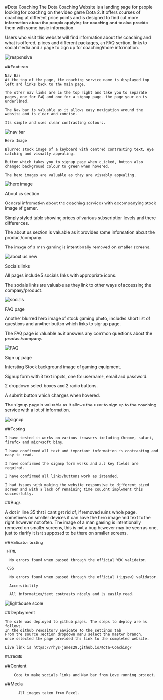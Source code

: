 #Dota Coaching
The Dota Coaching Website is a landing page for people looking for coaching on the video game Dota 2. It offers courses of coaching at different price points and is designed to find out more information about the people applying for coaching and to also provide them with some basic information.

Users who visit this website will find information about the coaching and what is offered, prices and different packages, an FAQ section, links to social media and a page to sign up for coaching/more information.

![responsive](https://user-images.githubusercontent.com/101735130/165658635-6a9e5b36-ddf8-44e0-ba98-e58b6cd64ffd.JPG)


##Features
  
    Nav Bar
    At the top of the page, the coaching service name is displayed top left and links back to the main page.
    
    The other nav links are in the top right and take you to separate pages, one for FAQ and one for a signup page, the page your on is underlined.
    
    The Nav bar is valuable as it allows easy navigation around the website and is clear and concise.
  
    Its simple and uses clear contrasting colours.
  ![nav bar](https://user-images.githubusercontent.com/101735130/165659446-65907f8b-9e2f-41f4-9f80-94f6150e4afc.JPG)

  
  
    Hero Image
  
    Blurred stock image of a keyboard with centred contrasting text, eye catching and visually appealing.
  
    Button which takes you to signup page when clicked, button also changed background colour to green when hovered.
  
    The hero images are valuable as they are visuably appealing.
  
![hero image](https://user-images.githubusercontent.com/101735130/165659717-33a0048e-f9d4-4326-b8c9-9e738961aff4.JPG)

      
About us section
  
  
  General infromation about the coaching services with accompanying stock image of gamer.
  
  Simply styled table showing prices of various subscription levels and there differences.
  
  The about us section is valuable as it provides some information about the product/company. 

  The image of a man gaming is intentionally removed on smaller screens.
  
  ![about us new](https://user-images.githubusercontent.com/101735130/165665301-26b6ea95-739a-4402-bb06-1eeb8202715d.JPG)

  
  Socials links
  
  All pages include 5 socials links with appropriate icons.
  
  The socials links are valuable as they link to other ways of accessing the company/product.

  ![socials](https://user-images.githubusercontent.com/101735130/165660280-8b3b2e90-b065-4346-9991-621b5394d3d4.JPG)
  
  
  FAQ page
  
  Another blurred hero image of stock gaming photo, includes short list of questions and another button which links to signup page.
  
  The FAQ page is valuable as it answers any common questions about the product/company.

  
  ![FAQ](https://user-images.githubusercontent.com/101735130/165660537-46761a59-7829-4b39-b999-775e2d5c6659.JPG)
  
  
  Sign up page
  
  Intersting Stock background image of gaming equipment.
  
  Signup form with 3 text inputs, one for username, email and password.
  
  2 dropdown select boxes and 2 radio buttons.
  
  A submit button which changes when hovered. 
  
  The signup page is valuable as it allows the user to sign up to the coaching service with a lot of information.

  
  ![signup](https://user-images.githubusercontent.com/101735130/165661042-59347519-0ff5-49fd-bf01-691bd13a9c96.JPG)
  
  
  ##Testing
    
    I have tested it works on various browsers including Chrome, safari, firefox and microsoft bing.
    
    I have confirmed all text and important information is contrasting and easy to read.
    
    I have confirmed the signup form works and all key fields are required.
    
    I have confirmed all links/buttons work as intended.
    
    I had issues with making the website responsive to different sized screen and with a lack of remaining time couldnt implement this successfully.
    
##Bugs
  
  A dot in line 35 that i cant get rid of, if removed ruins whole page.
  sometimes on smaller devices it can have the hero image and text to the right however not often.
    The image of a man gaming is intentionally removed on smaller screens, this is not a bug however may be seen as one, just to clarify it isnt supposed to be there on smaller screens.

    
    
  ##Validator testing
      
      
     HTML
      
      No errors found when passed through the official W3C validator.
      
     CSS
      
      No errors found when passed through the official (jigsaw) validator.
      
      Accessibility
      
      All information/text contrasts nicely and is easily read.
      
      

  ![lighthouse score](https://user-images.githubusercontent.com/101735130/165665258-ec8a1450-71d1-44d0-b6f0-4a4462ce10eb.JPG)

##Deployment
    
    The site was deployed to github pages. The steps to deploy are as follows.
    In the github repository navigate to the settings tab.
    From the source section dropdown menu select the master branch.
    once selected the page provided the link to the completed website.
    
    Live link is https://rhys-james29.github.io/Dota-Coaching/
    
    
    
    
 #Credits
      
  ##Content
        
        Code to make socials links and Nav bar from Love running project.
      
  ##Media
          
          All images taken from Pexel.
      
      
  
  
  
  
  
  
  
  
  
  
  
  
  
  
  
  
  
  
  
